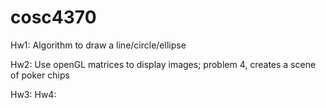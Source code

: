 # cosc4370

Hw1: Algorithm to draw a line/circle/ellipse

Hw2: Use openGL matrices to display images; problem 4, creates a scene of poker chips

Hw3: 
Hw4: 
